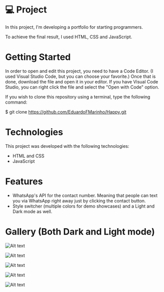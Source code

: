 # 💻 Project
In this project, I'm developing a portfolio for starting programmers.

To achieve the final result, I used HTML, CSS and JavaScript.

# Getting Started

In order to open and edit this project, you need to have a Code Editor. (I used Visual Studio Code, but you can choose your favorite.) Once that is done, download the file and open it in your editor. If you have Visual Code Studio, you can right click the file and select the "Open with Code" option.

If you wish to clone this repository using a terminal, type the following command:

$ git clone https://github.com/EduardoFMarinho/Happy.git

# Technologies

This project was developed with the following technologies:

- HTML and CSS
- JavaScript
<!-- - [Expo][expo] -->

# Features

- WhatsApp's API for the contact number. Meaning that people can text you via WhatsApp right away just by clicking the contact button.
- Style switcher (multiple colors for demo showcases) and a Light and Dark mode as well. 

# Gallery (Both Dark and Light mode)

![Alt text](https://imgur.com/a/8iVuZyg.png)

![Alt text](https://imgur.com/a/ilcQIVb.png)

![Alt text](https://i.imgur.com/3VpDvhE.png)

![Alt text](https://i.imgur.com/jQ59a4g.png)

![Alt text](https://i.imgur.com/yQ6xUZl.png)




